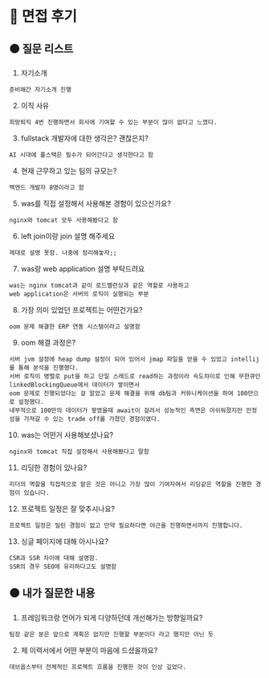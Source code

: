 # 🔴 면접 후기

## 🟠 질문 리스트

1. 자기소개
```text
준비해간 자기소개 진행 
```

2. 이직 사유
```text
희망퇴직 4번 진행하면서 회사에 기여할 수 있는 부분이 많이 없다고 느꼈다. 
```

3. fullstack 개발자에 대한 생각은? 괜찮은지?
```text
AI 시대에 풀스택은 필수가 되어간다고 생각한다고 함 
```

4. 현재 근무하고 있는 팀의 규모는?
```text
백엔드 개발자 8명이라고 함
```
5. was를 직접 설정해서 사용해본 경험이 있으신가요?
```text
nginx와 tomcat 모두 사용해봤다고 함
```
6. left join이랑 join 설명 해주세요
```text
제대로 설명 못함. 나중에 정리해놓자;;
```
7. was랑 web application 설명 부탁드려요
```text
was는 nginx tomcat과 같이 로드밸런싱과 같은 역할로 사용하고
web application은 서버의 로직이 실행되는 부분
```
8. 가장 의미 있었던 프로젝트는 어떤건가요?
```text
oom 문제 해결한 ERP 연동 시스템이라고 설명함
```
9. oom 해결 과정은?
```text
서버 jvm 설정에 heap dump 설정이 되어 있어서 jmap 파일을 얻을 수 있었고 intellij를 통해 분석을 진행했다.
서버 로직이 병렬로 put을 하고 단일 스레드로 read하는 과정이라 속도차이로 인해 무한큐인 linkedBlockingQueue에서 데이터가 쌓이면서
oom 문제로 진행되었다는 걸 알았고 문제 해결을 위해 db팀과 커뮤니케이션을 하여 100만으로 설정했다.
내부적으로 100만의 데이터가 쌓였을때 await이 걸려서 성능적인 측면은 아쉬워졌지만 안정성을 가져갈 수 있는 trade off를 가졌던 경험이였다.  
```
10. was는 어떤거 사용해보셨나요?
```text
nginx와 tomcat 직접 설정해서 사용해봤다고 말함
```
11. 리딩한 경험이 있나요?
```text
리더의 역할을 직접적으로 맡은 것은 아니고 가장 많이 기여자여서 리딩같은 역할을 진행한 경험이 있습니다.
```
12. 프로젝트 일정은 잘 맞추시나요?
```text
프로젝트 일정은 밀린 경험이 없고 만약 필요하다면 야근을 진행하면서까지 진행합니다.
```
13. 싱글 페이지에 대해 아시나요?
```text
CSR과 SSR 차이에 대해 설명함.
SSR의 경우 SEO에 유리하다고도 설명함 
``` 

## 🟠 내가 질문한 내용
1. 프레임워크랑 언어가 되게 다양하던데 개선해가는 방향일까요?

```text
팀장 같은 분은 앞으로 계획은 없지만 진행할 부분이다 라고 했지만 아닌 듯
```

2. 제 이력서에서 어떤 부분이 마음에 드셨을까요?

```text
데브옵스부터 전체적인 프로젝트 흐름을 진행한 것이 인상 깊었다.
```